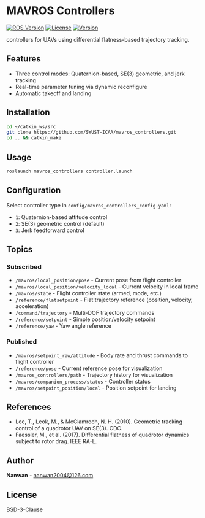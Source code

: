 # MAVROS Controllers

[![ROS Version](https://img.shields.io/badge/ROS-Noetic-blue.svg)](http://wiki.ros.org/noetic)
[![License](https://img.shields.io/badge/License-BSD_3--Clause-blue.svg)](https://opensource.org/licenses/BSD-3-Clause)
[![Version](https://img.shields.io/badge/version-v1.2.0-green.svg)](https://github.com/your-repo/mavros_controllers)

controllers for UAVs using differential flatness-based trajectory tracking.

## Features

- Three control modes: Quaternion-based, SE(3) geometric, and jerk tracking
- Real-time parameter tuning via dynamic reconfigure
- Automatic takeoff and landing

## Installation

```bash
cd ~/catkin_ws/src
git clone https://github.com/SWUST-ICAA/mavros_controllers.git
cd .. && catkin_make
```

## Usage

```bash
roslaunch mavros_controllers controller.launch
```

## Configuration

Select controller type in `config/mavros_controllers_config.yaml`:
- `1`: Quaternion-based attitude control
- `2`: SE(3) geometric control (default)
- `3`: Jerk feedforward control

## Topics

### Subscribed
- `/mavros/local_position/pose` - Current pose from flight controller
- `/mavros/local_position/velocity_local` - Current velocity in local frame
- `/mavros/state` - Flight controller state (armed, mode, etc.)
- `/reference/flatsetpoint` - Flat trajectory reference (position, velocity, acceleration)
- `/command/trajectory` - Multi-DOF trajectory commands
- `/reference/setpoint` - Simple position/velocity setpoint
- `/reference/yaw` - Yaw angle reference

### Published
- `/mavros/setpoint_raw/attitude` - Body rate and thrust commands to flight controller
- `/reference/pose` - Current reference pose for visualization
- `/mavros_controllers/path` - Trajectory history for visualization
- `/mavros/companion_process/status` - Controller status
- `/mavros/setpoint_position/local` - Position setpoint for landing

## References

- Lee, T., Leok, M., & McClamroch, N. H. (2010). Geometric tracking control of a quadrotor UAV on SE(3). CDC.
- Faessler, M., et al. (2017). Differential flatness of quadrotor dynamics subject to rotor drag. IEEE RA-L.

## Author

**Nanwan** - nanwan2004@126.com

## License

BSD-3-Clause
